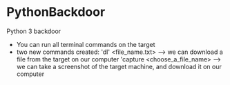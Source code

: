 # PythonBackdoor

Python 3 backdoor

- You can run all terminal commands on the target
- two new commands created:
  'dl' <file_name.txt>             -->    we can download a file from the target on our computer 
  'capture <choose_a_file_name>    -->    we can take a screenshot of the target machine, and download it on our computer
